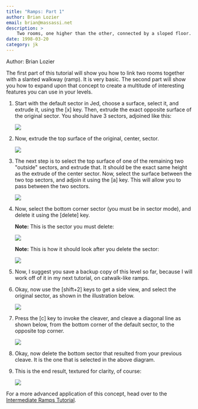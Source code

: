 ```yaml
---
title: "Ramps: Part 1"
author: Brian Lozier
email: brian@massassi.net
description: >
    Two rooms, one higher than the other, connected by a sloped floor.
date: 1998-03-20
category: jk
---
```


Author: Brian Lozier

The first part of this tutorial will show you how to link two rooms
together with a slanted walkway (ramp). It is very basic. The second
part will show you how to expand upon that concept to create a multitude
of interesting features you can use in your levels.

1.  Start with the default sector in Jed, choose a surface, select it,
    and extrude it, using the \[x\] key. Then, extrude the exact
    opposite surface of the original sector. You should have 3 sectors,
    adjoined like this:  
      
    ![](1.gif)
      
      
2.  Now, extrude the top surface of the original, center, sector.  
      
    ![](3.gif)
      
      
3.  The next step is to select the top surface of one of the remaining
    two "outside" sectors, and extrude that. It should be the exact same
    height as the extrude of the center sector. Now, select the surface
    between the two top sectors, and adjoin it using the \[a\] key. This
    will allow you to pass between the two sectors.  
      
    ![](4.gif)
      
      
4.  Now, select the bottom corner sector (you must be in sector mode),
    and delete it using the \[delete\] key.  
      
    **Note:** This is the sector you must delete:  
      
    ![](5.gif)
      
      
    **Note:** This is how it should look after you delete the sector:  
      
    ![](6.gif)
      
      
5.  Now, I suggest you save a backup copy of this level so far, because
    I will work off of it in my next tutorial, on catwalk-like ramps.  
      
6.  Okay, now use the \[shift+2\] keys to get a side view, and select
    the original sector, as shown in the illustration below.  
      
    ![](7.gif)
      
      
7.  Press the \[c\] key to invoke the cleaver, and cleave a diagonal
    line as shown below, from the bottom corner of the default sector,
    to the opposite top corner.  
      
    ![](8.gif)
      
      
8.  Okay, now delete the bottom sector that resulted from your previous
    cleave. It is the one that is selected in the above diagram.  
      
9.  This is the end result, textured for clarity, of course:  
      
    ![](9.gif)

For a more advanced application of this concept, head over to the
[Intermediate Ramps Tutorial](/tutorials/ramps2/).
